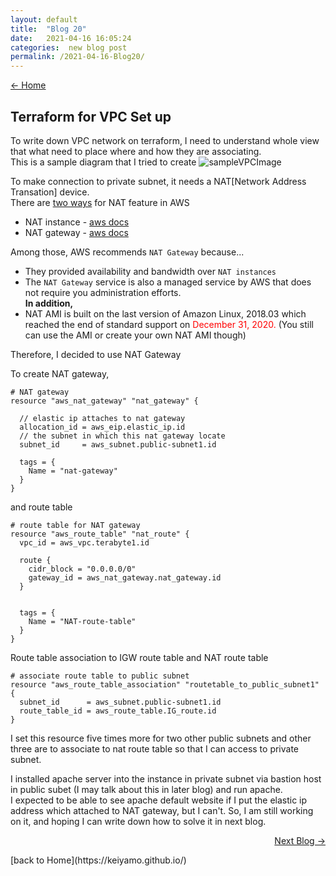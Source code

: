 ```yaml
---
layout: default
title:  "Blog 20"
date:   2021-04-16 16:05:24
categories:  new blog post
permalink: /2021-04-16-Blog20/
---
```

[<- Home](https://keiyamo.github.io/)  


## Terraform for VPC Set up  
To write down VPC network on terraform, I need to understand whole view that what need to place where and how they are associating.  
This is a sample diagram that I tried to create
![sampleVPCImage](https://d2i5xfuhwts0l0.cloudfront.net/wp-content/uploads/2019/02/Screen-Shot-2019-02-07-at-15.43.57.png)

To make connection to private subnet, it needs a NAT[Network Address Transation] device.  
There are [two ways](https://docs.aws.amazon.com/vpc/latest/userguide/vpc-nat.html) for NAT feature in AWS  
- NAT instance - [aws docs](https://docs.aws.amazon.com/vpc/latest/userguide/VPC_NAT_Instance.html)
- NAT gateway - [aws docs](https://docs.aws.amazon.com/vpc/latest/userguide/vpc-nat-gateway.html)


Among those, AWS recommends `NAT Gateway` because...
- They provided availability and bandwidth over `NAT instances`   
- The `NAT Gateway` service is also a managed service by AWS that does not require you administration efforts.  
**In addition,**  
- NAT AMI is built on the last version of Amazon Linux, 2018.03 which reached the end of standard support on <span style="color:red">December 31, 2020.</span> (You still can use the AMI or create your own NAT AMI though)   


Therefore, I decided to use NAT Gateway

To create NAT gateway,  
```
# NAT gateway
resource "aws_nat_gateway" "nat_gateway" {

  // elastic ip attaches to nat gateway
  allocation_id = aws_eip.elastic_ip.id   
  // the subnet in which this nat gateway locate     
  subnet_id     = aws_subnet.public-subnet1.id 

  tags = {
    Name = "nat-gateway"
  }
}
```

and route table  
```
# route table for NAT gateway
resource "aws_route_table" "nat_route" {
  vpc_id = aws_vpc.terabyte1.id

  route {
    cidr_block = "0.0.0.0/0"
    gateway_id = aws_nat_gateway.nat_gateway.id
  }
  

  tags = {
    Name = "NAT-route-table"
  }
}
```

Route table association to IGW route table and NAT route table
```
# associate route table to public subnet
resource "aws_route_table_association" "routetable_to_public_subnet1" {
  subnet_id      = aws_subnet.public-subnet1.id
  route_table_id = aws_route_table.IG_route.id
}
```
I set this resource five times more for two other public subnets and other three are to associate to nat route table so that I can access to private subnet.  


I installed apache server into the instance in private subnet via bastion host in public subet (I may talk about this in later blog) and run apache.  
I expected to be able to see apache default website if I put the elastic ip address which attached to NAT gateway, but I can't.  So, I am still working on it, and hoping I can write down how to solve it in next blog.  


<p style="text-align:right;"><a href="/2021-04-23-Blog21/">Next Blog -></a></p>
[back to Home](https://keiyamo.github.io/)


